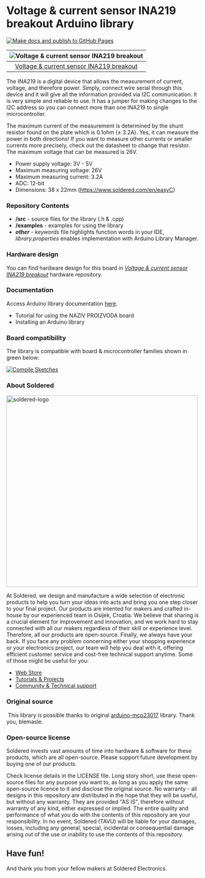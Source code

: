 # Voltage & current sensor INA219 breakout Arduino library

[![Make docs and publish to GitHub Pages](https://github.com/e-radionicacom/Soldered-INA219-Current-Sensor-Arduino-Library/actions/workflows/make_docs.yml/badge.svg?branch=dev)](https://github.com/e-radionicacom/Soldered-INA219-Current-Sensor-Arduino-Library/actions/workflows/make_docs.yml)

| ![Voltage & current sensor INA219 breakout](https://upload.wikimedia.org/wikipedia/commons/8/8f/Example_image.svg) |
| :---------------------------------------------------------------------------------------------: |
| [Voltage & current sensor INA219 breakout](https://www.solde.red/333066)                                                            |

The INA219 is a digital device that allows the measurement of current, voltage, and therefore power. Simply, connect wire serial through this device and it will give all the information provided via I2C communication. It is very simple and reliable to use. It has a jumper for making changes to the I2C address so you can connect more than one INA219 to single microcontroller.

The maximum current of the measurement is determined by the shunt resistor found on the plate which is 0.1ohm (± 3.2A). Yes, it can measure the power in both directions! If you want to measure other currents or smaller currents more precisely, check out the datasheet to change that resistor. The maximum voltage that can be measured is 26V.

- Power supply voltage: 3V - 5V
- Maximum measuring voltage: 26V
- Maximum measuring current: 3.2A
- ADC: 12-bit
- Dimensions: 38 x 22mm (https://www.soldered.com/en/easyC)

### Repository Contents
- **/src** - source files for the library (.h & .cpp)
- **/examples** - examples for using the library
- ***other*** - *keywords* file highlights function words in your IDE, *library.properties* enables implementation with Arduino Library Manager.

### Hardware design
You can find hardware design for this board in [*Voltage & current sensor INA219 breakout*](https://github.com/SolderedElectronics/Voltage---current-sensor-INA219-breakout-hardware-design) hardware repository.

### Documentation

Access Arduino library documentation [here](https://SolderedElectronics.github.io/Soldered-INA219-Current-Sensor-Arduino-Library/).

- Tutorial for using the NAZIV PROIZVODA board
- Installing an Arduino library

### Board compatibility

The library is compatible with board & microcontroller families shown in green below: 

[![Compile Sketches](http://github-actions.40ants.com/e-radionicacom/Soldered-INA219-Current-Sensor-Arduino-Library/matrix.svg?branch=dev&only=Compile%20Sketches)](https://github.com/e-radionicacom/Soldered-INA219-Current-Sensor-Arduino-Library/actions/workflows/compile_test.yml)


### About Soldered
<img src="https://raw.githubusercontent.com/e-radionicacom/Soldered-INA219-Current-Sensor-Arduino-Library/dev/extras/Soldered-logo-color.png" alt="soldered-logo" width="500"/>

At Soldered, we design and manufacture a wide selection of electronic products to help you turn your ideas into acts and bring you one step closer to your final project. Our products are intented for makers and crafted in-house by our experienced team in Osijek, Croatia. We believe that sharing is a crucial element for improvement and innovation, and we work hard to stay connected with all our makers regardless of their skill or experience level. Therefore, all our products are open-source. Finally, we always have your back. If you face any problem concerning either your shopping experience or your electronics project, our team will help you deal with it, offering efficient customer service and cost-free technical support anytime. Some of those might be useful for you:

- [Web Store](https://www.soldered.com/shop)
- [Tutorials & Projects](https://soldered.com/learn)
- [Community & Technical support](https://soldered.com/community)


### Original source
​
This library is possible thanks to original [arduino-mcp23017](https://github.com/blemasle/arduino-mcp23017) library. Thank you, blemasle. 


### Open-source license
Soldered invests vast amounts of time into hardware & software for these products, which are all open-source. Please support future development by buying one of our products. 

Check license details in the LICENSE file. Long story short, use these open-source files for any purpose you want to, as long as you apply the same open-source licence to it and disclose the original source. No warranty - all designs in this repository are distributed in the hope that they will be useful, but without any warranty. They are provided "AS IS", therefore without warranty of any kind, either expressed or implied. The entire quality and performance of what you do with the contents of this repository are your responsibility. In no event, Soldered (TAVU) will be liable for your damages, losses, including any general, special, incidental or consequential damage arising out of the use or inability to use the contents of this repository. 

## Have fun! 
And thank you from your fellow makers at Soldered Electronics.